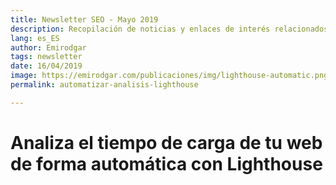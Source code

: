 ```yaml
---
title: Newsletter SEO - Mayo 2019
description: Recopilación de noticias y enlaces de interés relacionados con el SEO y Marketing digital
lang: es_ES
author: Emirodgar
tags: newsletter
date: 16/04/2019
image: https://emirodgar.com/publicaciones/img/lighthouse-automatic.png
permalink: automatizar-analisis-lighthouse

---
```


# Analiza el tiempo de carga de tu web de forma automática con Lighthouse
<!--stackedit_data:
eyJoaXN0b3J5IjpbMTIwMjY5NDI1MV19
-->